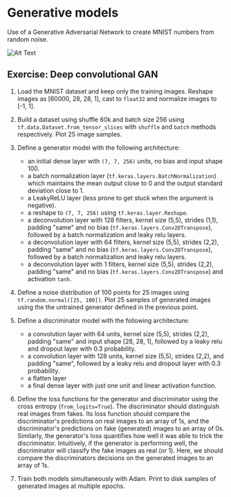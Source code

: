 # Generative models

Use of a Generative Adversarial Network to create MNIST numbers from random noise.

![Alt Text](images/movie.gif)



## Exercise: Deep convolutional GAN

1. Load the MNIST dataset and keep only the training images. Reshape images as
   [60000, 28, 28, 1], cast to `float32` and normalize images to [-1, 1].

2. Build a dataset using shuffle 60k and batch size 256 using
   `tf.data.Dataset.from_tensor_slices` with `shuffle` and `batch` methods
   respectively. Plot 25 image samples.

3. Define a generator model with the following architecture:
   - an initial dense layer with `(7, 7, 256)` units, no bias and input shape 100.
   - a batch normalization layer (`tf.keras.layers.BatchNormalization`) which
     maintains the mean output close to 0 and the output standard deviation
     close to 1.
   - a LeakyReLU layer (less prone to get stuck when the argument is negative).
   - a reshape to `(7, 7, 256)` using `tf.keras.layer.Reshape`.
   - a deconvolution layer with 128 filters, kernel size (5,5), strides (1,1),
     padding "same" and no bias (`tf.keras.layers.Conv2DTranspose`), followed by a batch normalization and leaky relu layers.
   - a deconvolution layer with 64 filters, kernel size (5,5), strides (2,2),
     padding "same" and no bias (`tf.keras.layers.Conv2DTranspose`), followed by a batch normalization and leaky relu layers.
   - a deconvolution layer with 1 filters, kernel size (5,5), strides (2,2),
     padding "same" and no bias (`tf.keras.layers.Conv2DTranspose`) and activation `tanh`.

4. Define a noise distribution of 100 points for 25 images using
   `tf.random.normal([25, 100])`. Plot 25 samples of generated images using the
   the untrained generator defined in the previous point.

5. Define a discriminator model with the following architecture:
   - a convolution layer with 64 units, kernel size (5,5), strides (2,2),
     padding "same" and input shape [28, 28, 1], followed by a leaky relu and
     dropout layer with 0.3 probability.
   - a convolution layer with 128 units, kernel size (5,5), strides (2,2), and
     padding "same", followed by a leaky relu and dropout layer with 0.3
     probability.
   - a flatten layer
   - a final dense layer with just one unit and linear activation function.

6. Define the loss functions for the generator and discriminator using the cross
   entropy (`from_logits=True`). The discriminator should distinguish real
   images from fakes. Its loss function should compare the discriminator's
   predictions on real images to an array of 1s, and the discriminator's
   predictions on fake (generated) images to an array of 0s. Similarly, the
   generator's loss quantifies how well it was able to trick the discriminator.
   Intuitively, if the generator is performing well, the discriminator will
   classify the fake images as real (or 1). Here, we should compare the
   discriminators decisions on the generated images to an array of 1s.

7. Train both models simultaneously with Adam. Print to disk samples of
   generated images at multiple epochs.




